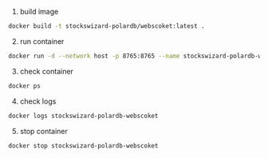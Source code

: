 1. build image 
```bash
docker build -t stockswizard-polardb/webscoket:latest .
```
2. run container    
```bash
docker run -d --network host -p 8765:8765 --name stockswizard-polardb-webscoket stockswizard-polardb/webscoket:latest -e BOOTSTRAP_SERVERS="developer.alldataint.com:9092" -e TOPIC="TradingSystemOrderProduction" -e PORT_WS="8765"
```
3. check container
```bash
docker ps
```
4. check logs
```bash
docker logs stockswizard-polardb-webscoket
```
5. stop container
```bash
docker stop stockswizard-polardb-webscoket
```